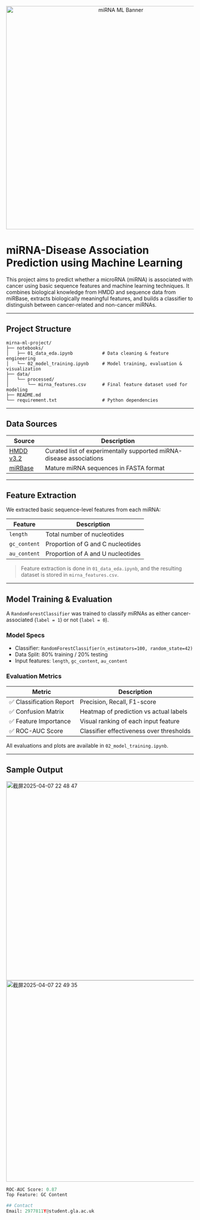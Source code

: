 <p align="center">
  <img src="https://raw.githubusercontent.com/Heihei0421/mirna-ml-project/main/banner.png" alt="miRNA ML Banner" width="600"/>
</p>


#  miRNA-Disease Association Prediction using Machine Learning

This project aims to predict whether a microRNA (miRNA) is associated with cancer using basic sequence features and machine learning techniques. It combines biological knowledge from HMDD and sequence data from miRBase, extracts biologically meaningful features, and builds a classifier to distinguish between cancer-related and non-cancer miRNAs.

---

##  Project Structure

```
mirna-ml-project/
├── notebooks/
│   ├── 01_data_eda.ipynb           # Data cleaning & feature engineering
│   └── 02_model_training.ipynb     # Model training, evaluation & visualization
├── data/
│   └── processed/
│       └── mirna_features.csv      # Final feature dataset used for modeling
├── README.md
└── requirement.txt                 # Python dependencies
```


---

##  Data Sources

| Source | Description |
|--------|-------------|
| [HMDD v3.2](http://www.cuilab.cn/hmdd) | Curated list of experimentally supported miRNA-disease associations |
| [miRBase](https://www.mirbase.org/) | Mature miRNA sequences in FASTA format |

---

##  Feature Extraction

We extracted basic sequence-level features from each miRNA:

| Feature       | Description                              |
|---------------|------------------------------------------|
| `length`      | Total number of nucleotides              |
| `gc_content`  | Proportion of G and C nucleotides        |
| `au_content`  | Proportion of A and U nucleotides        |

> Feature extraction is done in `01_data_eda.ipynb`, and the resulting dataset is stored in `mirna_features.csv`.

---

##  Model Training & Evaluation

A `RandomForestClassifier` was trained to classify miRNAs as either cancer-associated (`label = 1`) or not (`label = 0`).

### Model Specs

- Classifier: `RandomForestClassifier(n_estimators=100, random_state=42)`
- Data Split: 80% training / 20% testing
- Input features: `length`, `gc_content`, `au_content`

### Evaluation Metrics

| Metric              | Description |
|---------------------|-------------|
| ✅ Classification Report | Precision, Recall, F1-score |
| ✅ Confusion Matrix      | Heatmap of prediction vs actual labels |
| ✅ Feature Importance     | Visual ranking of each input feature |
| ✅ ROC-AUC Score          | Classifier effectiveness over thresholds |

All evaluations and plots are available in `02_model_training.ipynb`.

---

##  Sample Output

<img width="535" alt="截屏2025-04-07 22 48 47" src="https://github.com/user-attachments/assets/e2e0e965-7442-40cc-a656-20a1d37f8ebb" />

<img width="541" alt="截屏2025-04-07 22 49 35" src="https://github.com/user-attachments/assets/8511e9ee-7061-442b-b1a2-fd77fcb0bfbd" />

```python
ROC-AUC Score: 0.87
Top Feature: GC Content

## Contact
Email: 2977811Y@student.gla.ac.uk  


